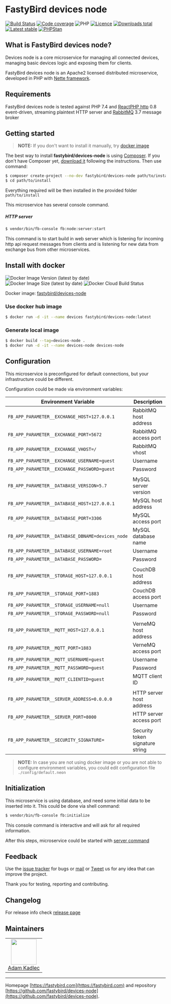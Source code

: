 # FastyBird devices node

[![Build Status](https://img.shields.io/travis/com/FastyBird/devices-node.svg?style=flat-square)](https://travis-ci.com/FastyBird/devices-node)
[![Code coverage](https://img.shields.io/coveralls/FastyBird/devices-node.svg?style=flat-square)](https://coveralls.io/r/FastyBird/devices-node)
![PHP](https://img.shields.io/packagist/php-v/fastybird/devices-node?style=flat-square)
[![Licence](https://img.shields.io/packagist/l/FastyBird/devices-node.svg?style=flat-square)](https://packagist.org/packages/FastyBird/devices-node)
[![Downloads total](https://img.shields.io/packagist/dt/FastyBird/devices-node.svg?style=flat-square)](https://packagist.org/packages/FastyBird/devices-node)
[![Latest stable](https://img.shields.io/packagist/v/FastyBird/devices-node.svg?style=flat-square)](https://packagist.org/packages/FastyBird/devices-node)
[![PHPStan](https://img.shields.io/badge/PHPStan-enabled-brightgreen.svg?style=flat-square)](https://github.com/phpstan/phpstan)

## What is FastyBird devices node?

Devices node is a core microservice for managing all connected devices, managing basic devices logic and exposing them for clients.

FastyBird devices node is an Apache2 licensed distributed microservice, developed in PHP with [Nette framework](https://nette.org).

## Requirements

FastyBird devices node is tested against PHP 7.4 and [ReactPHP http](https://github.com/reactphp/http) 0.8 event-driven, streaming plaintext HTTP server and [RabbitMQ](https://www.rabbitmq.com/) 3.7 message broker

## Getting started

> **NOTE:** If you don't want to install it manually, try [docker image](#install-with-docker)

The best way to install **fastybird/devices-node** is using [Composer](https://getcomposer.org/). If you don't have Composer yet, [download it](https://getcomposer.org/download/) following the instructions.
Then use command:

```sh
$ composer create-project --no-dev fastybird/devices-node path/to/install
$ cd path/to/install
```

Everything required will be then installed in the provided folder `path/to/install`

This microservice has several console command.

##### HTTP server

```sh
$ vendor/bin/fb-console fb:node:server:start
```

This command is to start build in web server which is listening for incoming http api request messages from clients and is listening for new data from exchange bus from other microservices. 

## Install with docker

![Docker Image Version (latest by date)](https://img.shields.io/docker/v/fastybird/devices-node?style=flat-square)
![Docker Image Size (latest by date)](https://img.shields.io/docker/image-size/fastybird/devices-node?style=flat-square)
![Docker Cloud Build Status](https://img.shields.io/docker/cloud/build/fastybird/devices-node?style=flat-square)

Docker image: [fastybird/devices-node](https://hub.docker.com/r/fastybird/devices-node/)

### Use docker hub image

```bash
$ docker run -d -it --name devices fastybird/devices-node:latest
```

### Generate local image

```bash
$ docker build --tag=devices-node .
$ docker run -d -it --name devices-node devices-node
```

## Configuration

This microservice is preconfigured for default connections, but your infrastructure could be different.

Configuration could be made via environment variables:

| Environment Variable | Description |
| ---------------------- | ---------------------------- |
| `FB_APP_PARAMETER__EXCHANGE_HOST=127.0.0.1` | RabbitMQ host address |
| `FB_APP_PARAMETER__EXCHANGE_PORT=5672` | RabbitMQ access port |
| `FB_APP_PARAMETER__EXCHANGE_VHOST=/` | RabbitMQ vhost |
| `FB_APP_PARAMETER__EXCHANGE_USERNAME=guest` | Username |
| `FB_APP_PARAMETER__EXCHANGE_PASSWORD=guest` | Password |
| | |
| `FB_APP_PARAMETER__DATABASE_VERSION=5.7` | MySQL server version |
| `FB_APP_PARAMETER__DATABASE_HOST=127.0.0.1` | MySQL host address |
| `FB_APP_PARAMETER__DATABASE_PORT=3306` | MySQL access port |
| `FB_APP_PARAMETER__DATABASE_DBNAME=devices_node` | MySQL database name |
| `FB_APP_PARAMETER__DATABASE_USERNAME=root` | Username |
| `FB_APP_PARAMETER__DATABASE_PASSWORD=` | Password |
| | |
| `FB_APP_PARAMETER__STORAGE_HOST=127.0.0.1` | CouchDB host address |
| `FB_APP_PARAMETER__STORAGE_PORT=1883` | CouchDB access port |
| `FB_APP_PARAMETER__STORAGE_USERNAME=null` | Username |
| `FB_APP_PARAMETER__STORAGE_PASSWORD=null` | Password |
| | |
| `FB_APP_PARAMETER__MQTT_HOST=127.0.0.1` | VerneMQ host address |
| `FB_APP_PARAMETER__MQTT_PORT=1883` | VerneMQ access port |
| `FB_APP_PARAMETER__MQTT_USERNAME=guest` | Username |
| `FB_APP_PARAMETER__MQTT_PASSWORD=guest` | Password |
| `FB_APP_PARAMETER__MQTT_CLIENTID=guest` | MQTT client ID |
| | |
| `FB_APP_PARAMETER__SERVER_ADDRESS=0.0.0.0` | HTTP server host address |
| `FB_APP_PARAMETER__SERVER_PORT=8000` | HTTP server access port |
| | |
| `FB_APP_PARAMETER__SECURITY_SIGNATURE=` | Security token signature string |

> **NOTE:** In case you are not using docker image or you are not able to configure environment variables, you could edit configuration file `./config/default.neon`

## Initialization

This microservice is using database, and need some initial data to be inserted into it. This could be done via shell command:

```sh
$ vendor/bin/fb-console fb:initialize
```

This console command is interactive and will ask for all required information.

After this steps, microservice could be started with [server command](#http-server)

## Feedback

Use the [issue tracker](https://github.com/FastyBird/devices-node/issues) for bugs or [mail](mailto:code@fastybird.com) or [Tweet](https://twitter.com/fastybird) us for any idea that can improve the project.

Thank you for testing, reporting and contributing.

## Changelog

For release info check [release page](https://github.com/FastyBird/devices-node/releases)

## Maintainers

<table>
	<tbody>
		<tr>
			<td align="center">
				<a href="https://github.com/akadlec">
					<img width="80" height="80" src="https://avatars3.githubusercontent.com/u/1866672?s=460&amp;v=4">
				</a>
				<br>
				<a href="https://github.com/akadlec">Adam Kadlec</a>
			</td>
		</tr>
	</tbody>
</table>

***
Homepage [https://fastybird.com](https://fastybird.com) and repository [https://github.com/fastybird/devices-node](https://github.com/fastybird/devices-node).
